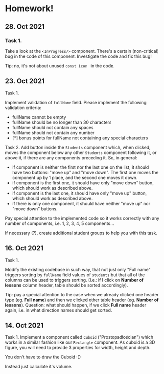 # Homework!


## 28. Oct 2021

### Task 1.

Take a look at the `<InProgress/>` component. There's a certain (non-critical) bug in the
code of this component. Investigate the code and fix this bug!

Tip: no, it's not about unused `const icon ` in the code.


## 23. Oct 2021

Task 1.

Implement validation of `fullName` field. Please implement the following validation
criteria:
- fullName cannot be empty
- fullName should be no longer than 30 characters
- fullName should not contain any spaces
- fullName should not contain any number
- [*] bonus points for fullName not containing any special characters

Task 2.
Add button inside the `Students` component which, when clicked, moves the
component below any other `Students` component following it, or above it,
if there are any components preceding it. So, in general:
- if component is neither the first nor the last one on the list, it should have two buttons: "move up" and "move down".
  The first one moves the component up by 1 place, and the second one moves it down.
- if component is the first one, it should have only "move down" button, which should work as described above.
- if component is the last one, it should have only "move up" button, which should work as described above.
- if there is only one component, it should have neither "move up" nor "move down" buttons.

Pay special attention to the implemented code so it works correctly with any number of components, i.e. 1, 2, 3, 4, 5 components...

If necessary (?), create additional student groups to help you with this task.


## 16. Oct 2021

Task 1.

Modify the existing codebase in such way, that not just only
"Full name" triggers sorting by `fullName` field values of `students`
but that all of the columns can be used to triggers sorting.
(I.e.: if I click on **Number of lessons** column header, table
should be sorted accordingly).

Tip: pay a special attention to the case when we already clicked
one header type (eg. **Full name**) and then we clicked other
table header (eg. **Number of lessons**). Question: what should
happen, if we click **Full name** header again, i.e. in what
direction names should get sorted.


## 14. Oct 2021

Task 1. Implement a component called `Cuboid` ("Prostopadłościan")
which works in a similar fashion like our `Rectangle` component.
As cuboid is a 3D figure, you will need to provide 3 properties for
width, height and depth.

You don't have to draw the Cuboid :D

Instead just calculate it's volume.

